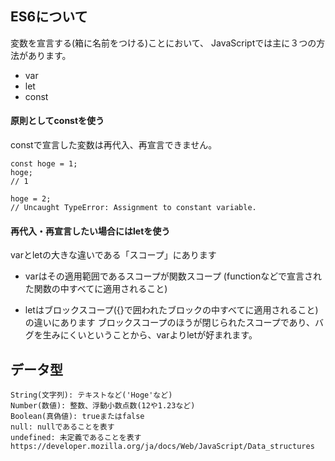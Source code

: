 ## ES6について
変数を宣言する(箱に名前をつける)ことにおいて、
JavaScriptでは主に３つの方法があります。

- var
- let
- const

#### 原則としてconstを使う
constで宣言した変数は再代入、再宣言できません。
```
const hoge = 1;
hoge;
// 1

hoge = 2;
// Uncaught TypeError: Assignment to constant variable.
```

#### 再代入・再宣言したい場合にはletを使う

varとletの大きな違いである「スコープ」にあります
- varはその適用範囲であるスコープが関数スコープ
(functionなどで宣言された関数の中すべてに適用されること)

- letはブロックスコープ({}で囲われたブロックの中すべてに適用されること)の違いにあります
ブロックスコープのほうが閉じられたスコープであり、バグを生みにくいということから、varよりletが好まれます。

## データ型
```
String(文字列): テキストなど('Hoge'など)
Number(数値): 整数、浮動小数点数(12や1.23など)
Boolean(真偽値): trueまたはfalse
null: nullであることを表す
undefined: 未定義であることを表す
https://developer.mozilla.org/ja/docs/Web/JavaScript/Data_structures
```